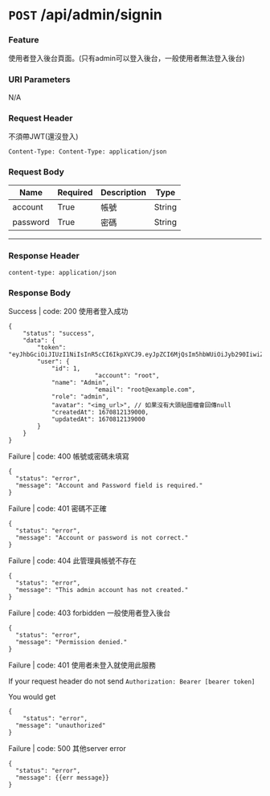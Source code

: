 # `POST` /api/admin/signin

### Feature

使用者登入後台頁面。(只有admin可以登入後台，一般使用者無法登入後台)

### URI Parameters

N/A

### Request Header

不須帶JWT(還沒登入)

```
Content-Type: Content-Type: application/json
```

### Request Body

| Name | Required | Description | Type |
| --- | --- | --- | --- |
| account | True | 帳號 | String |
| password | True | 密碼 | String |

---

### Response Header

```
content-type: application/json
```

### Response Body

Success | code: 200 使用者登入成功

```
{
    "status": "success",
    "data": {
        "token": "eyJhbGciOiJIUzI1NiIsInR5cCI6IkpXVCJ9.eyJpZCI6MjQsIm5hbWUiOiJyb290IiwiZW1haWwiOiJyb290QGV4YW1wbGUuY29tIiwiaXNBZG1pbiI6dHJ1ZSwiaW1hZ2UiOm51bGwsImNyZWF0ZWRBdCI6IjIwMjItMTEtMzBUMDg6MTQ6NTQuMDAwWiIsInVwZGF0ZWRBdCI6IjIwMjItMTEtMzBUMDg6MTQ6NTQuMDAwWiIsImlhdCI6MTY3MDU1NjM0MiwiZXhwIjoxNjcxNDIwMzQyfQ.JDPA4_qFE3GyLFyGH6miWuATgsMLDqB8xW3NgeWXqsA",
        "user": {
            "id": 1,
						"account": "root",
            "name": "Admin",
						"email": "root@example.com",
            "role": "admin",
            "avatar": "<img_url>", // 如果沒有大頭貼圖檔會回傳null
            "createdAt": 1670812139000,
            "updatedAt": 1670812139000
        }
    }
}
```

Failure | code: 400 帳號或密碼未填寫

```
{
  "status": "error",
  "message": "Account and Password field is required."
}
```

Failure | code: 401 密碼不正確

```
{
  "status": "error",
  "message": "Account or password is not correct."
}
```

Failure | code: 404 此管理員帳號不存在

```
{
  "status": "error",
  "message": "This admin account has not created."
}
```

Failure | code: 403 forbidden 一般使用者登入後台

```
{
  "status": "error",
  "message": "Permission denied."
}
```

Failure | code: 401 使用者未登入就使用此服務

If your request header do not send
`Authorization: Bearer [bearer token]`

You would get

```
{
	"status": "error",
  "message": "unauthorized"
}
```

Failure | code: 500 其他server error

```
{
  "status": "error",
  "message": {{err message}}
}
```